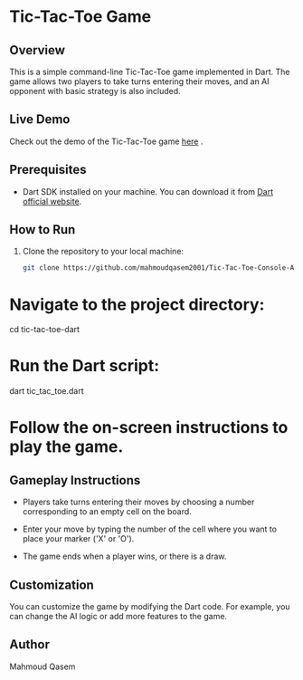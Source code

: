 # Tic-Tac-Toe Game

## Overview

This is a simple command-line Tic-Tac-Toe game implemented in Dart. The game allows two players to take turns entering their moves, and an AI opponent with basic strategy is also included.

## Live Demo

Check out the demo of the Tic-Tac-Toe game [here](https://drive.google.com/file/d/1GXy3kf9a6d8LwgqjU2ExyoI8AqpDlpaK/view?usp=sharing) .


## Prerequisites

- Dart SDK installed on your machine. You can download it from [Dart official website](https://dart.dev/get-dart).

## How to Run

1. Clone the repository to your local machine:

   ```bash
   git clone https://github.com/mahmoudqasem2001/Tic-Tac-Toe-Console-Application-Dart.git

# Navigate to the project directory:
cd tic-tac-toe-dart

# Run the Dart script:
dart tic_tac_toe.dart

# Follow the on-screen instructions to play the game.

## Gameplay Instructions
- Players take turns entering their moves by choosing a number corresponding to an empty cell on the board.

- Enter your move by typing the number of the cell where you want to place your marker ('X' or 'O').

- The game ends when a player wins, or there is a draw.

## Customization
You can customize the game by modifying the Dart code. For example, you can change the AI logic or add more features to the game.

## Author
Mahmoud Qasem







